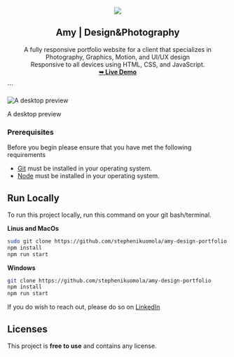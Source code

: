 <div align="center">
  <img src="./assets/favicon/apple-touch-icon.png" />
  <h2 align="center">Amy | Design&Photography</h2>
	A fully responsive portfolio website for a client that specializes in Photography, Graphics, Motion, and UI/UX design <br />
  Responsive to all devices using HTML, CSS, and JavaScript.
  <br />
  <a href="https://amy-the-designer.vercel.app/"
    ><strong>➥ Live Demo</strong></a
  >
</div>

<br />
```

![A desktop preview](./assets/images/Desktop.png)

A desktop preview

### Prerequisites

Before you begin please ensure that you have met the following requirements

- [Git](https://git-scm.com/) must be installed in your operating system.
- [Node](https://nodejs.org/en) must be installed in your operating system.

## Run Locally

To run this project locally, run this command on your git bash/terminal.

**Linus and MacOs**

```bash
sudo git clone https://github.com/stephenikuomola/amy-design-portfolio
npm install
npm run start
```

**Windows**

```bash
git clone https://github.com/stephenikuomola/amy-design-portfolio
npm install
npm run start
```

If you do wish to reach out, please do so on  [LinkedIn](https://www.linkedin.com/in/stephenikuomola/)

## Licenses

This project is **free to use** and contains any license.